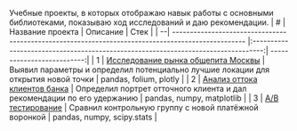 Учебные проекты, в которых отображаю навык работы с основными библиотеками, показываю ход исследований и даю рекомендации.
| # | Название проекта                                                                                   | Описание                                                                          | Стек                       |
| --| -------------------------------------------------------------------------------------------------- |:---------------------------------------------------------------------------------:| --------------------------:|
| 1 | [Исследование рынка общепита Москвы](https://github.com/erxonn/projects/tree/main/moscow_catering) | Выявил параметры и определил потенциально лучшие локации для открытия новой точки | pandas, folium, plotly     |
| 2 | [Анализ оттока клиентов банка](https://github.com/erxonn/projects/tree/main/churn_clients)         | Определил портрет отточного клиента и дал  рекомендации по его удержанию          | pandas, numpy, matplotlib  |
| 3 | [А/В тестирование](https://github.com/erxonn/projects/tree/main/ab_test)                           | Сравнил контрольную группу с новой платёжной воронкой                             | pandas, numpy, scipy.stats |
